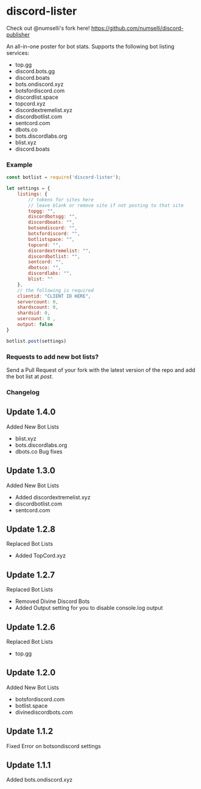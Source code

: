 # discord-lister
Check out @numselli's fork here! https://github.com/numselli/discord-publisher

An all-in-one poster for bot stats. Supports the following bot listing services:
- top.gg
- discord.bots.gg
- discord.boats
- bots.ondiscord.xyz
- botsfordiscord.com
- discordlist.space
- topcord.xyz
- discordextremelist.xyz
- discordbotlist.com
- sentcord.com
- dbots.co
- bots.discordlabs.org
- blist.xyz
- discord.boats

### Example
``` js
const botlist = require('discord-lister');

let settings = {
	listings: {
		// tokens for sites here
		// leave blank or remove site if not posting to that site
		topgg: "", 
		discordbotsgg: "", 
		discordboats: "", 
		botsondiscord: "", 
		botsfordiscord: "", 
		botlistspace: "", 
		topcord: "", 
		discordextremelist: "", 
		discordbotlist: "", 
		sentcord: "", 
		dbotsco: "", 
		discordlabs: "",
		blist: ""
	},
	// the following is required
	clientid: "CLIENT ID HERE",
	servercount: 0,
	shardscount: 0,
	shardsid: 0,
	usercount: 0 ,
	output: false
}

botlist.post(settings)
```
### Requests to add new bot lists?
Send a Pull Request of your fork with the latest version of the repo and add the bot list at *post*.

### Changelog
## Update 1.4.0
Added New Bot Lists
- blist.xyz
- bots.discordlabs.org
- dbots.co
Bug fixes

## Update 1.3.0
Added New Bot Lists
- Added discordextremelist.xyz
- discordbotlist.com
- sentcord.com

## Update 1.2.8
Replaced Bot Lists
- Added TopCord.xyz

## Update 1.2.7
Replaced Bot Lists
- Removed Divine Discord Bots
- Added Output setting for you to disable console.log output

## Update 1.2.6
Replaced Bot Lists
- top.gg

## Update 1.2.0
Added New Bot Lists
- botsfordiscord.com
- botlist.space
- divinediscordbots.com

## Update 1.1.2
Fixed Error on botsondiscord settings

## Update 1.1.1
Added bots.ondiscord.xyz
